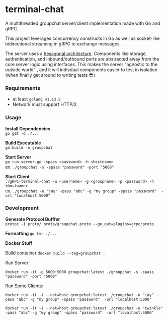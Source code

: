 # terminal-chat 
A multithreaded groupchat server/client implementation made with Go and gRPC.

This project leverages concurrency constructs in Go as well as socket-like bidirectional streaming in gRPC to exchange messages.

The server uses a [hexagonal architecture](https://medium.com/sciforce/another-story-about-microservices-hexagonal-architecture-23db93fa52a2). Components like storage, authentication, and inbound/outbound ports are abstracted away from the core server logic using interfaces. This makes the server "agnostic to the outside world" \, and it will indivdual components easier to test in isolation (when finally get around to writing tests :sunglasses:)

### Requirements  
- at least `golang v1.13.5`
- Network must support HTTP/2

### Usage
<b> Install Dependencies </b>  
`go get -d ./...`

<b> Build Executable </b>  
`go build -o groupchat`

<b> Start Server </b>  
`go run server.go -spass <password> -h <hostname>`  
ex. `./groupchat -s -spass "password" -port "5000"`

<b> Start Client </b>   
`./gRPC-terminal-chat -u <username> -g <groupname> -p <password> -h <hostname>`  
ex. `./groupchat -u "jay" -pass "abc" -g "my group" -spass "password"  -url "localhost:5000"`

### Development  

<b> Generate Protocol Bufffer </b>  
`protoc -I proto/ proto/groupchat.proto --go_out=plugins=grpc:proto`

<b> Formatting </b>
`go fmt ./...`

<b> Docker Stuff </b>

Build container
`docker build --tag=groupchat .`

Run Server:
```
docker run -it -p 5000:5000 groupchat:latest ./groupchat -s -spass "password" -port "5000"
```

Run Some Clients:
```
docker run -it -i --net=host groupchat:latest ./groupchat -u "jay" -pass "abc" -g "my group" -spass "password"  -url "localhost:5000"

docker run -it -i --net=host groupchat:latest ./groupchat -u "twinkle" -pass "abc" -g "my group" -spass "password"  -url "localhost:5000"
```

